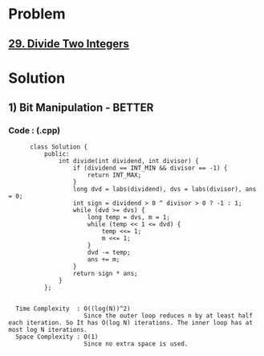 # Problem

## [29. Divide Two Integers](https://leetcode.com/problems/divide-two-integers/)


# Solution 

## 1) Bit Manipulation - BETTER

       
      
      
   ### Code : (.cpp)
    
          class Solution {
              public:
                  int divide(int dividend, int divisor) {
                      if (dividend == INT_MIN && divisor == -1) {
                          return INT_MAX;
                      }
                      long dvd = labs(dividend), dvs = labs(divisor), ans = 0;
                      int sign = dividend > 0 ^ divisor > 0 ? -1 : 1;
                      while (dvd >= dvs) {
                          long temp = dvs, m = 1;
                          while (temp << 1 <= dvd) {
                              temp <<= 1;
                              m <<= 1;
                          }
                          dvd -= temp;
                          ans += m;
                      }
                      return sign * ans;
                  }
              };

 
      Time Complexity  : O((log(N))^2) 
                         Since the outer loop reduces n by at least half each iteration. So It has O(log N) iterations. The inner loop has at most log N iterations.
      Space Complexity : O(1)
                         Since no extra space is used.
